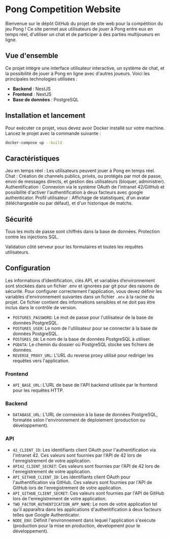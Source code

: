 # Pong Competition Website

Bienvenue sur le dépôt GitHub du projet de site web pour la compétition du jeu Pong ! Ce site permet aux utilisateurs de jouer à Pong entre eux en temps réel, d'utiliser un chat et de participer à des parties multijoueurs en ligne.

## Vue d'ensemble

Ce projet intègre une interface utilisateur interactive, un système de chat, et la possibilité de jouer à Pong en ligne avec d'autres joueurs. Voici les principales technologies utilisées :

- **Backend** : NestJS
- **Frontend** : NextJS
- **Base de données** : PostgreSQL

## Installation et lancement

Pour exécuter ce projet, vous devez avoir Docker installé sur votre machine. Lancez le projet avec la commande suivante :

```bash
docker-compose up --build
```

## Caractéristiques
Jeu en temps réel : Les utilisateurs peuvent jouer à Pong en temps réel.
Chat : Création de channels publics, privés, ou protégés par mot de passe, envoi de messages directs, et gestion des utilisateurs (bloquer, administrer).
Authentification : Connexion via le système OAuth de l'intranet 42/GitHub et possibilité d'activer l'authentification à deux facteurs avec google authenticator.
Profil utilisateur : Affichage de statistiques, d'un avatar (téléchargeable ou par défaut), et d'un historique de matchs.

## Sécurité
Tous les mots de passe sont chiffrés dans la base de données.
Protection contre les injections SQL.

Validation côté serveur pour les formulaires et toutes les requêtes utilisateurs.

## Configuration
Les informations d’identification, clés API, et variables d’environnement sont stockées dans un fichier .env et ignorées par git pour des raisons de sécurité.
Pour configurer correctement l'application, vous devez définir les variables d'environnement suivantes dans un fichier `.env` à la racine du projet. Ce fichier contient des informations sensibles et ne doit pas être inclus dans le contrôle de version.

- `POSTGRES_PASSWORD`: Le mot de passe pour l'utilisateur de la base de données PostgreSQL.
- `POSTGRES_USER`: Le nom de l'utilisateur pour se connecter à la base de données PostgreSQL.
- `POSTGRES_DB`: Le nom de la base de données PostgreSQL à utiliser.
- `PGDATA`: Le chemin du dossier où PostgreSQL stocke ses fichiers de données.
- `REVERSE_PROXY_URL`: L'URL du reverse proxy utilisé pour rediriger les requêtes vers l'application.

### Frontend

- `API_BASE_URL`: L'URL de base de l'API backend utilisée par le frontend pour les requêtes HTTP.

### Backend

- `DATABASE_URL`: L'URL de connexion à la base de données PostgreSQL, formatée selon l'environnement de déploiement (production ou développement).

### API
- `42_CLIENT_ID`: Les identifiants client OAuth pour l'authentification via l'intranet 42. Ces valeurs sont fournies par l'API de 42 lors de l'enregistrement de votre application.
- `API42_CLIENT_SECRET`: Ces valeurs sont fournies par l'API de 42 lors de l'enregistrement de votre application.
- `API_GITHUB_CLIENT_ID`: Les identifiants client OAuth pour l'authentification via GitHub. Ces valeurs sont fournies par l'API de GitHub lors de l'enregistrement de votre application.
- `API_GITHUB_CLIENT_SECRET`: Ces valeurs sont fournies par l'API de GitHub lors de l'enregistrement de votre application.
- `TWO_FACTOR_AUTHENTICATION_APP_NAME`: Le nom de votre application tel qu'il apparaîtra dans les applications d'authentification à deux facteurs telles que Google Authenticator.
- `NODE_ENV`: Définit l'environnement dans lequel l'application s'exécute (production pour la mise en production, development pour le développement).
